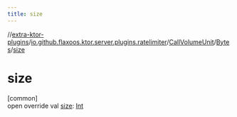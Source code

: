 ```yaml
---
title: size
---
```

//[extra-ktor-plugins](../../../../index.md)/[io.github.flaxoos.ktor.server.plugins.ratelimiter](../../index.md)/[CallVolumeUnit](../index.md)/[Bytes](index.md)/[size](size.md)



# size



[common]\
open override val [size](size.md): [Int](https://kotlinlang.org/api/latest/jvm/stdlib/kotlin/-int/index.md)




